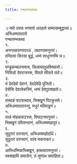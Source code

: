 ```yaml
---
title: गन्थारम्भकथा

---
```

॥ नमो तस्स भगवतो अरहतो सम्मासम्बुद्धस्स॥  
अभिधम्मावतारो  
गन्थारम्भकथा  
१.  
अनन्तकरुणापञ्ञं , तथागतमनुत्तरं।  
वन्दित्वा सिरसा बुद्धं, धम्मं साधुगणम्पि च॥  
२.  
पण्डुकम्बलनामाय, सिलायातुलविक्कमो।  
निसिन्नो देवराजस्स, विमले सीतले तले॥  
३.  
यं देवदेवो देवानं, देवदेवेहि पूजितो।  
देसेसि देवलोकस्मिं, धम्मं देवपुरक्खतो॥  
४.  
तत्थाहं पाटवत्थाय, भिक्खूनं पिटकुत्तमे।  
अभिधम्मावतारन्तु, मधुरं मतिवड्ढनं॥  
५.  
ताळं मोहकवाटस्स, विघाटनमनुत्तरं।  
भिक्खूनं पविसन्तानं, अभिधम्ममहापुरं॥  
६.  
सुदुत्तरं तरन्तानं, अभिधम्ममहोदधिं।  
सुदुत्तरं तरन्तानं, तरंव मकराकरं॥  
७.  
आभिधम्मिकभिक्खूनं, हत्थसारमनुत्तरं।  
पवक्खामि समासेन, तं सुणाथ समाहिता॥  